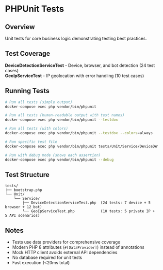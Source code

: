 # PHPUnit Tests

## Overview

Unit tests for core business logic demonstrating testing best practices.

## Test Coverage

**DeviceDetectionServiceTest** - Device, browser, and bot detection (24 test cases)  
**GeoIpServiceTest** - IP geolocation with error handling (10 test cases)

## Running Tests

```bash
# Run all tests (simple output)
docker-compose exec php vendor/bin/phpunit

# Run all tests (human-readable output with test names)
docker-compose exec php vendor/bin/phpunit --testdox

# Run all tests (with colors)
docker-compose exec php vendor/bin/phpunit --testdox --colors=always

# Run specific test file
docker-compose exec php vendor/bin/phpunit tests/Unit/Service/DeviceDetectionServiceTest.php

# Run with debug mode (shows each assertion)
docker-compose exec php vendor/bin/phpunit --debug
```

## Test Structure

```
tests/
├── bootstrap.php
└── Unit/
    └── Service/
        ├── DeviceDetectionServiceTest.php  (24 tests: 7 device + 5 browser + 12 bot)
        └── GeoIpServiceTest.php            (10 tests: 5 private IP + 5 API scenarios)
```

## Notes

- Tests use data providers for comprehensive coverage
- Modern PHP 8 attributes (`#[DataProvider]`) instead of annotations
- Mock HTTP client avoids external API dependencies
- No database required for unit tests
- Fast execution (<20ms total)
